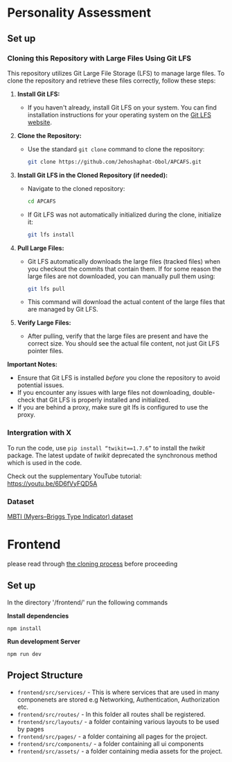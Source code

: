 # Personality Assessment

## Set up

### Cloning this Repository with Large Files Using Git LFS

This repository utilizes Git Large File Storage (LFS) to manage large files. To clone the repository and retrieve these files correctly, follow these steps:

1.  **Install Git LFS:**

    * If you haven't already, install Git LFS on your system. You can find installation instructions for your operating system on the [Git LFS website](https://git-lfs.github.com/).

2.  **Clone the Repository:**

    * Use the standard `git clone` command to clone the repository:

        ```bash
        git clone https://github.com/Jehoshaphat-Obol/APCAFS.git
        ```

3.  **Install Git LFS in the Cloned Repository (if needed):**

    * Navigate to the cloned repository:

        ```bash
        cd APCAFS
        ```

    * If Git LFS was not automatically initialized during the clone, initialize it:

        ```bash
        git lfs install
        ```

4.  **Pull Large Files:**

    * Git LFS automatically downloads the large files (tracked files) when you checkout the commits that contain them. If for some reason the large files are not downloaded, you can manually pull them using:

        ```bash
        git lfs pull
        ```

    * This command will download the actual content of the large files that are managed by Git LFS.

5.  **Verify Large Files:**

    * After pulling, verify that the large files are present and have the correct size. You should see the actual file content, not just Git LFS pointer files.

**Important Notes:**

* Ensure that Git LFS is installed *before* you clone the repository to avoid potential issues.
* If you encounter any issues with large files not downloading, double-check that Git LFS is properly installed and initialized.
* If you are behind a proxy, make sure git lfs is configured to use the proxy.

### Intergration with X

To run the code, use `pip install “twikit==1.7.6”` to install the _twikit_ package. The latest update of _twikit_ 
deprecated the synchronous method which is used in the code.

Check out the supplementary YouTube tutorial: https://youtu.be/6D6fVyFQD5A

### Dataset
[MBTI (Myers–Briggs Type Indicator) dataset](https://www.kaggle.com/datasets/datasnaek/mbti-type)

# Frontend

please read through [the cloning process](#cloning-this-repository-with-large-files-using-git-lfs) before proceeding


## Set up
In the directory '/frontend/' run the following commands

**Install dependencies**
```shell
npm install
````

**Run development Server**
```shell
npm run dev
```

## Project Structure

- `frontend/src/services/` - This is where services that are used in many componenets are stored e.g Networking, Authentication, Authorization etc.
- `frontend/src/routes/` - In this folder all routes shall be registered.
- `frontend/src/layouts/` - a folder containing various layouts to be used by pages
- `frontend/src/pages/` - a folder containing all pages for the project.
-  `frontend/src/components/` - a folder containing all ui components
- `frontend/src/assets/` - a folder containing media assets for the project.